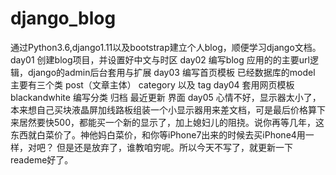 # django_blog
通过Python3.6,django1.11以及bootstrap建立个人blog，顺便学习django文档。
day01 创建blog项目，并设置好中文与时区
day02 编写blog 应用的的主要url逻辑，django的admin后台套用与扩展
day03 编写首页模板 已经数据库的model 主要有三个类 post（文章主体） category 以及 tag
day04 套用网页模板blackandwhite 编写分类 归档 最近更新 界面
day05 心情不好，显示器太小了，本来想自己买块液晶屏加线路板组装一个小显示器用来差文档，可是最后价格算下来居然要快500，都能买一个新的显示了，加上媳妇儿的阻挠。说你再等几年，这东西就白菜价了。神他妈白菜价，和你等iPhone7出来的时候去买iPhone4用一样，对吧？ 但是还是放弃了，谁教咱穷呢。所以今天不写了，就更新一下reademe好了。